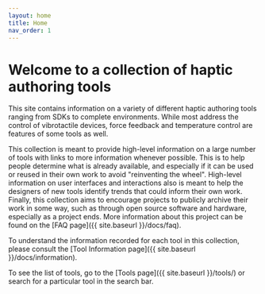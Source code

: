 ```yaml
---
layout: home
title: Home
nav_order: 1
---
```


# Welcome to a collection of haptic authoring tools

This site contains information on a variety of different haptic authoring tools ranging from SDKs to complete environments.
While most address the control of vibrotactile devices, force feedback and temperature control are features of some tools as well.

This collection is meant to provide high-level information on a large number of tools with links to more information whenever possible.
This is to help people determine what is already available, and especially if it can be used or reused in their own work to avoid "reinventing the wheel".
High-level information on user interfaces and interactions also is meant to help the designers of new tools identify trends that could inform their own work.
Finally, this collection aims to encourage projects to publicly archive their work in some way, such as through open source software and hardware, especially as a project ends.
More information about this project can be found on the [FAQ page]({{ site.baseurl }}/docs/faq).

To understand the information recorded for each tool in this collection, please consult the [Tool Information page]({{ site.baseurl }}/docs/information).

To see the list of tools, go to the [Tools page]({{ site.baseurl }}/tools/) or search for a particular tool in the search bar.
